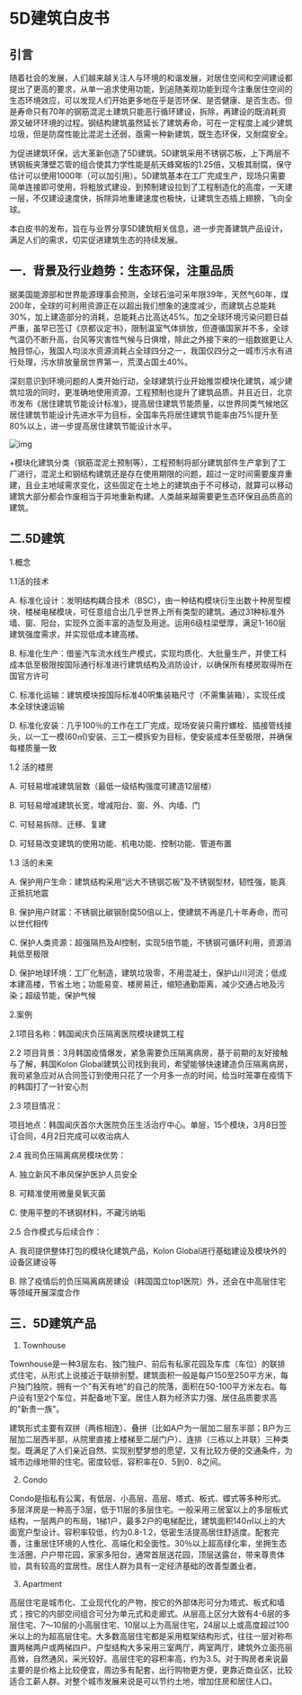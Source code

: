 # 5D建筑白皮书

##  引言

随着社会的发展，人们越来越关注人与环境的和谐发展，对居住空间和空间建设都提出了更高的要求，从单一追求使用功能，到追随美观功能到现今注重居住空间的生态环境效应，可以发现人们开始更多地在乎是否环保、是否健康、是否生态。但是寿命只有70年的钢筋混泥土建筑只能恶行循环建设，拆除，再建设的既消耗资源又破环环境的过程。钢结构建筑虽然延长了建筑寿命，可在一定程度上减少建筑垃圾，但是防腐性能比混泥土还弱，亟需一种新建筑，既生态环保，又耐腐安全。

为促进建筑环保，远大革新创造了5D建筑。5D建筑采用不锈钢芯板，上下两层不锈钢板夹薄壁芯管的组合使其力学性能是航天蜂窝板的1.25倍，又极其耐腐，保守估计可以使用1000年（可以加引用）。5D建筑基本在工厂完成生产，现场只需要简单连接即可使用，将粗放式建设，到预制建设拉到了工程制造化的高度，一天建一层，不仅建设速度快，拆除异地重建速度也极快，让建筑生态插上翅膀，飞向全球。

本白皮书的发布，旨在与业界分享5D建筑相关信息，进一步完善建筑产品设计，满足人们的需求，切实促进建筑生态的持续发展。


## 一．背景及行业趋势：生态环保，注重品质

 据美国能源部和世界能源理事会预测，全球石油可采年限39年，天然气60年，煤200年，全球的可利用资源正在以超出我们想象的速度减少，而建筑占总能耗30%，加上建造部分的消耗，总能耗占比高达45%。加之全球环境污染问题日益严重，虽早已签订《京都议定书》，限制温室气体排放，但遵循国家并不多，全球气温仍不断升高，台风等灾害性气候与日俱增，除此之外接下来的一组数据更让人触目惊心，我国人均淡水资源消耗占全球四分之一，我国仅四分之一城市污水有进行处理，污水排放量居世界第一，荒漠占国土40%。

 深刻意识到环境问题的人类开始行动，全球建筑行业开始推崇模块化建筑，减少建筑垃圾的同时，更准确地使用资源，工程预制也提升了建筑品质。并且近日，北京市发布《居住建筑节能设计标准》，提高居住建筑节能质量，以世界同类气候地区居住建筑节能设计先进水平为目标，全国率先将居住建筑节能率由75%提升至80%以上，进一步提高居住建筑节能设计水平。

![img](https://5docs.oss-cn-shanghai.aliyuncs.com/res/typora/wps1.jpg) 

+模块化建筑分类（钢筋混泥土预制等），工程预制将部分建筑部件生产拿到了工厂进行，混泥土和钢结构建筑还是存在使用期限的问题，超过一定时间需要废弃重建，且业主地域需求变化，这些固定在土地上的建筑由于不可移动，就算可以移动建筑大部分都会作废相当于异地重新构建。人类越来越需要更生态环保且品质高的建筑。

## 二.5D建筑

 1.概念

 1.1活的技术

A. 标准化设计：发明结构耦合技术（BSC），由一种结构模块衍生出数十种房型模块、楼梯电梯模块，可任意组合出几乎世界上所有类型的建筑。通过31种标准外墙、窗、阳台，实现外立面丰富的造型及用途。运用6级柱梁壁厚，满足1-160层建筑强度需求，并实现低成本建高楼。

B. 标准化生产：借鉴汽车流水线生产模式，实现均质化、大批量生产，并使工科成本低至极限按国际通行标准进行建筑结构及消防设计，以确保所有楼房取得所在国官方许可

C. 标准化运输：建筑模块按国际标准40呎集装箱尺寸（不需集装箱），实现任成本全球快速运输

D. 标准化安装：几乎100％的工作在工厂完成，现场安装只需拧螺栓、插接管线接头，以一工一模(60㎡)安装、三工一模拆安为目标，使安装成本任至极限，并确保每楼质量一致

1.2 活的楼房

A. 可轻易增减建筑层数（最低一级结构强度可建造12层楼）

B. 可轻易增减建筑长宽，增减阳台、窗、外、内墙、门

C. 可轻易拆除、迁移、复建

D. 可轻易改变建筑的使用功能、机电功能、控制功能、管道布置

1.3 活的未来

A. 保护用户生命：建筑结构采用“远大不锈钢芯板”及不锈钢型材，韧性强，能真正抵抗地震

B. 保护用户财富：不锈钢比碳钢耐腐50倍以上，使建筑不再是几十年寿命，而可以世代相传

C. 保护人类资源：超强隔热及AI控制，实现5倍节能，不锈钢可循环利用，资源消耗低至极限

D. 保护地球环境：工厂化制造，建筑垃圾零，不用混凝土，保护山川河流；低成本建高楼，节省土地；功能易变、楼房易迁，缩短通勤距离，减少交通占地及污染；超级节能，保护气候

 2.案例

 2.1项目名称：韩国闻庆负压隔离医院模块建筑工程

 2.2 项目背景：3月韩国疫情爆发，紧急需要负压隔离病房，基于前期的友好接触与了解，韩国Kolon Global建筑公司找到我司，希望能够快速建造负压隔离病房，我司紧急应对从合同签订到使用只花了一个月多一点的时间，给当时笼罩在疫情下的韩国打了一针安心剂

 2.3 项目情况：

项目地点：韩国闻庆首尔大医院负压生活治疗中心。单层，15个模块，3月8日签订合同，4月2日完成可以收治病人

 2.4 我司负压隔离病房模块优势：

A. 独立新风不串风保护医护人员安全

B. 可精准使用微量臭氧灭菌

C. 使用平整的不锈钢材料，不藏污纳垢

 2.5 合作模式与后续合作：

A. 我司提供整体打包的模块化建筑产品，Kolon Global进行基础建设及模块外的设备区建设等

B. 除了疫情后的负压隔离病房建设（韩国国立top1医院）外，还会在中高层住宅等领域开展深度合作

## 三．5D建筑产品

1. Townhouse

  Townhouse是一种3层左右、独门独户、前后有私家花园及车库（车位）的联排式住宅，从形式上说接近于联排别墅。建筑面积一般是每户150至250平方米，每户独门独院，拥有一个"有天有地"的自己的院落，面积在50-100平方米左右。每户设有1至2个车位，并配备地下室。居住人群为经济实力强、居住品质要求高的"新贵一族"。

建筑形式主要有双拼（两栋相连）、叠拼（比如A户为一层加二层东半部；B户为三层加二层西半部，从院里直接上楼梯至二层门户）、连排（三栋以上并联）三种类型。既满足了人们亲近自然、实现别墅梦想的愿望，又有比较方便的交通条件，为城市边缘地带的住宅。密度较低，容积率在0．5到0．8之间。


2. Condo

  Condo是指私有公寓，有低层、小高层、高层、塔式、板式、蝶式等多种形式。多层洋房是一种高于3层，低于11层的多层住宅。一般采用三居室以上的多层板式结构，一层两户的布局，1梯1户，最多2户的电梯配比，建筑面积140㎡以上的大面宽户型设计。容积率较低，约为0.8-1.2，低密生活提高居住舒适度。配套完善，注重居住环境的人性化、高端化和全面性。30％以上超高绿化率，坐拥生态生活圈，户户带花园，家家多阳台，通常首层送花园，顶层送露台，带来尊贵体验，具有较高的宜居性。居住人群为具有一定经济基础的改善型置业者。

 

3. Apartment

  高层住宅是城市化、工业现代化的产物，按它的外部体形可分为塔式、板式和墙式；按它的内部空间组合可分为单元式和走廊式。从层高上区分大致有4-6层的多层住宅、7～10层的小高层住宅、10层以上为高层住宅，24层以上或高度超过100米以上的为超高层住宅。大多数高层住宅都是采用框架结构形式，往往一层对称布置两梯两户或两梯四户。户型结构大多采用三室两厅，两室两厅，建筑外立面亮丽高耸，自然通风，采光较好。高层住宅的容积率高，约为3.5。对于购房者来说最主要的是价格上比较便宜，周边多有配套，出行购物更方便，更靠近商业区，比较适合工薪人群。对整个城市发展来说是可以节约土地，增加住房和居住人口。
